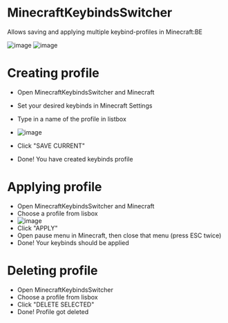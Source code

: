 # MinecraftKeybindsSwitcher
Allows saving and applying multiple keybind-profiles in Minecraft:BE

![image](https://github.com/FreezeEngine/MinecraftKeybindsChanger/assets/19225467/6ddead71-06cf-4860-9640-db0358868526)
![image](https://github.com/FreezeEngine/MinecraftKeybindsChanger/assets/19225467/b90a0853-0633-4e60-9506-0ecbb1654e15)


# Creating profile
- Open MinecraftKeybindsSwitcher and Minecraft
- Set your desired keybinds in Minecraft Settings
- Type in a name of the profile in listbox
- ![image](https://github.com/FreezeEngine/MinecraftKeybindsChanger/assets/19225467/47fb39b7-b385-4582-bf95-25d7957dc5b0)

- Click "SAVE CURRENT"
- Done! You have created keybinds profile


# Applying profile
- Open MinecraftKeybindsSwitcher and Minecraft
- Choose a profile from lisbox
- ![image](https://github.com/FreezeEngine/MinecraftKeybindsChanger/assets/19225467/f9e1153c-3b58-4c67-aa94-f75d63b9b79f)
- Click "APPLY"
- Open pause menu in Minecraft, then close that menu (press ESC twice)
- Done! Your keybinds should be applied


# Deleting profile
- Open MinecraftKeybindsSwitcher
- Choose a profile from lisbox
- Click "DELETE SELECTED"
- Done! Profile got deleted
